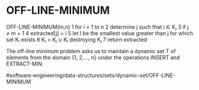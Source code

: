 # OFF-LINE-MINIMUM

OFF-LINE-MINIMUM(m,n)
1 for i = 1 to n 
2    determine j such that i ∈ Kⱼ
3    if j ≠ m + 1 
4       extracted[j] = i 
5       let l be the smallest value greater than j 
        for which set Kₗ exists 
6 Kₗ = Kⱼ ∪ Kₗ destroying Kⱼ
7 return extracted

The off-line minimum problem asks us to maintain a
dynamic set T of elements from the domain {1, 2,..., n} under the
operations INSERT and EXTRACT-MIN.




#software-engineering/data-structures/sets/dynamic-set/OFF-LINE-MINIMUM
